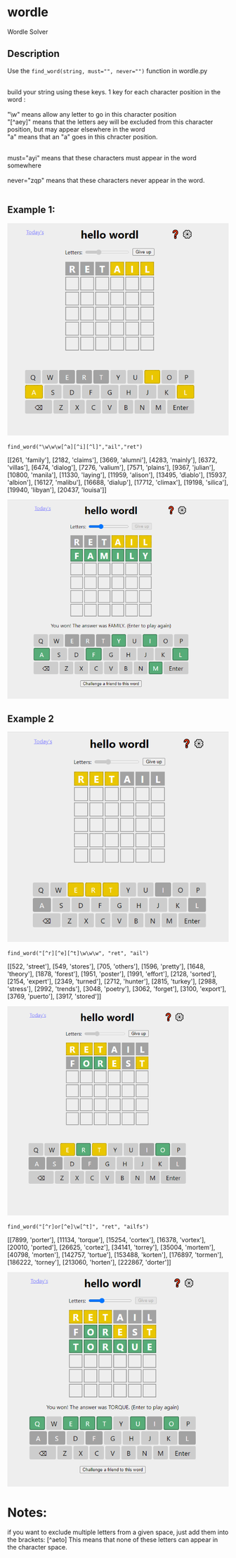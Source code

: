 # wordle
Wordle Solver

## Description

Use the ```find_word(string, must="", never="")``` function in wordle.py <br><br>

build your string using these keys. 1 key for each character position in the word :<br><br>
  "\w" means allow any letter to go in this character position <br>
  "[^aey]" means that the letters aey will be excluded from this character position, but may appear elsewhere in the word <br>
  "a" means that an "a" goes in this chracter position. <br><br>
  
  must="ayi" means that these characters must appear in the word somewhere<br><br>
  never="zqp" means that these characters never appear in the word.<br><br>




## Example 1: 

![](https://github.com/alexlampros/wordle/blob/main/images/img1.png)

```
find_word("\w\w\w[^a][^i][^l]","ail","ret")
```
[[261, 'family'], [2182, 'claims'], [3669, 'alumni'], [4283, 'mainly'], [6372, 'villas'], [6474, 'dialog'], [7276, 'valium'], [7571, 'plains'], [9367, 'julian'], [10800, 'manila'], [11330, 'laying'], [11959, 'alison'], [13495, 'diablo'], [15937, 'albion'], [16127, 'malibu'], [16688, 'dialup'], [17712, 'climax'], [19198, 'silica'], [19940, 'libyan'], [20437, 'louisa']]


![](https://github.com/alexlampros/wordle/blob/main/images/img2.png)


## Example 2

![](https://github.com/alexlampros/wordle/blob/main/images/img2-1.png)

```
find_word("[^r][^e][^t]\w\w\w", "ret", "ail")
```
[[522, 'street'], [549, 'stores'], [705, 'others'], [1596, 'pretty'], [1648, 'theory'], [1878, 'forest'], [1951, 'poster'], [1991, 'effort'], [2128, 'sorted'], [2154, 'expert'], [2349, 'turned'], [2712, 'hunter'], [2815, 'turkey'], [2988, 'stress'], [2992, 'trends'], [3048, 'poetry'], [3062, 'forget'], [3100, 'export'], [3769, 'puerto'], [3917, 'stored']]

![](https://github.com/alexlampros/wordle/blob/main/images/img2-2.png)

```
find_word("[^r]or[^e]\w[^t]", "ret", "ailfs")
```
[[7899, 'porter'], [11134, 'torque'], [15254, 'cortex'], [16378, 'vortex'], [20010, 'ported'], [26625, 'cortez'], [34141, 'torrey'], [35004, 'mortem'], [40798, 'morten'], [142757, 'tortue'], [153488, 'korten'], [176897, 'tormen'], [186222, 'torney'], [213060, 'horten'], [222867, 'dorter']]

![](https://github.com/alexlampros/wordle/blob/main/images/img2-3.png)



# Notes:

if you want to exclude multiple letters from a given space, just add them into the brackets: [^aeto]
This means that none of these letters can appear in the character space.







